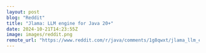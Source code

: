 ```yaml
---
layout: post
blog: "Reddit"
title: "Jlama: LLM engine for Java 20+"
date: 2024-10-21T14:23:55Z
image: images/reddit.png
remote_url: "https://www.reddit.com/r/java/comments/1g8qwxt/jlama_llm_engine_for_java_20/"
---
```


